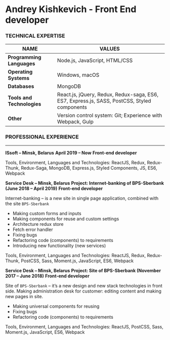 
# Andrey Kishkevich - Front End developer


### **TECHNICAL EXPERTISE**
|NAME|VALUES|
|--|--|
|  **Programming Languages** | Node.js, JavaScript, HTML/CSS |
| **Operating Systems** |  Windows, macOS |
| **Databases** | MongoDB |
| **Tools and Technologies** | React.js, jQuery, Redux, Redux-saga, ES6, ES7, Express.js, SASS, PostCSS, Styled components |
| **Other** | Version control system:  Git; Experience with Webpack, Gulp |



### **PROFESSIONAL EXPERIENCE**
---
**ISsoft – Minsk, Belarus**
**April 2019 – Now**
**Front-end developer**

Tools, Environment, Languages and Technologies: ReactJS, Redux, Redux-Thunk, Redux-Saga, MongoDB, Express.js, Styled Components, JS, ES6, Webpack

**Service Desk – Minsk, Belarus**
**Project: Internet-banking of BPS-Sberbank (June 2018 – April 2019)**
**Front-end developer**

Internet-banking – is a new site in single page application, combined with the site `BPS-Sberbank`
-   Making custom forms and inputs
-   Making components for reuse and custom settings
-   Architecture redux store
-   Fetch error handler
-   Fixing bugs
-   Refactoring code (components) to requirements
-   Introducing new functionality (new services)

Tools, Environment, Languages and Technologies: ReactJS, Redux, Redux-Thunk, PostCSS, Sass, Moment.js, JavaScript, ES6, Webpack

**Service Desk – Minsk, Belarus**
**Project: Site of BPS-Sberbank (November 2017 – June 2018)**
**Front-end developer**

Site of `BPS-Sberbank` – it’s a new design and new stack technologies in front side. Making administration desk for customer: editing content and making new pages in site.

-   Making universal components for reusing
-   Fixing bugs
-   Refactoring code (components) to requirements

Tools, Environment, Languages and Technologies: ReactJS, PostCSS, Sass, Moment.js, JavaScript, ES6, Webpack